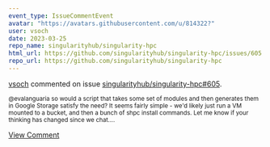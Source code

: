 ```yaml
---
event_type: IssueCommentEvent
avatar: "https://avatars.githubusercontent.com/u/814322?"
user: vsoch
date: 2023-03-25
repo_name: singularityhub/singularity-hpc
html_url: https://github.com/singularityhub/singularity-hpc/issues/605
repo_url: https://github.com/singularityhub/singularity-hpc
---
```


<a href='https://github.com/vsoch' target='_blank'>vsoch</a> commented on issue <a href='https://github.com/singularityhub/singularity-hpc/issues/605' target='_blank'>singularityhub/singularity-hpc#605</a>.

<small>@evalanguaria so would a script that takes some set of modules and then generates them in Google Storage satisfy the need? It seems fairly simple - we'd likely just run a VM mounted to a bucket, and then a bunch of shpc install commands. Let me know if your thinking has changed since we chat....</small>

<a href='https://github.com/singularityhub/singularity-hpc/issues/605' target='_blank'>View Comment</a>
